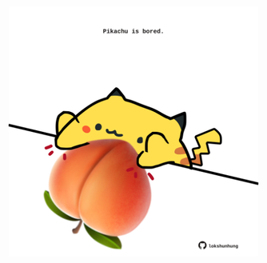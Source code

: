 <!-- built at 05/06/2024, 05:00:49 UTC -->
<p align="center">
  <img width="500" height="500" src="./ReadmeImage.svg">
</p>
